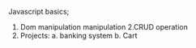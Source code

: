 Javascript basics;
1. Dom manipulation
manipulation
2.CRUD operation
3. Projects:
   a. banking system
   b. Cart 